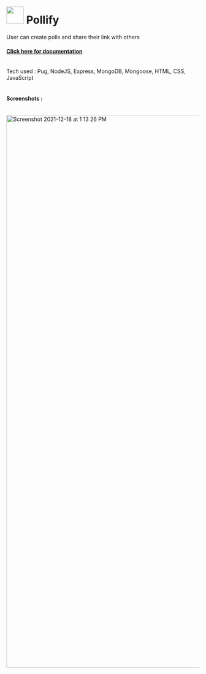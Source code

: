 # <img src="https://nm-pollify.herokuapp.com/images/icon.png" style="height:45px"> Pollify
User can create polls and share their link with others

<h4><a href="https://documenter.getpostman.com/view/11728108/UVRAHSYQ">Click here for documentation</a></h4>

<br>
Tech used : Pug, NodeJS, Express, MongoDB, Mongoose, HTML, CSS, JavaScript
<br><br>

<h4>Screenshots :</h4>
<br>

<img width="1440" alt="Screenshot 2021-12-18 at 1 13 26 PM" src="https://user-images.githubusercontent.com/74682951/146633648-27becfbe-bdf7-4713-950a-430c67ebf776.png">

